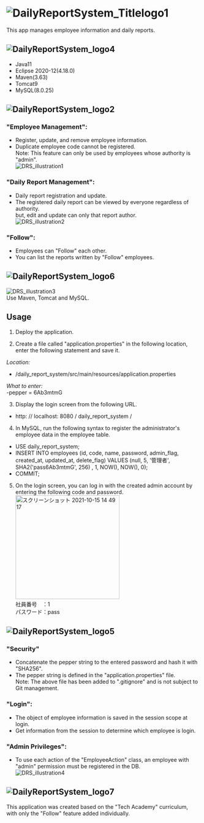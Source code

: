 # ![DailyReportSystem_Titlelogo1](https://user-images.githubusercontent.com/89298806/136986428-52781547-1132-4f7e-88c1-aee58c26bc2f.png)</br>
This app manages employee information and daily reports.

## ![DailyReportSystem_logo4](https://user-images.githubusercontent.com/89298806/136723873-67b6efde-c576-44dd-9679-b1d74d5183d3.png)</br>
- Java11
- Eclipse 2020-12(4.18.0)
- Maven(3.63)
- Tomcat9
- MySQL(8.0.25)

## ![DailyReportSystem_logo2](https://user-images.githubusercontent.com/89298806/136723870-0e177ba5-2cdc-4724-81a0-af4196dc14b2.png)</br>
### "Employee Management": </br>
- Register, update, and remove employee information.
- Duplicate employee code cannot be registered.  </br>
Note: This feature can only be used by employees whose authority is "admin".</br>
![DRS_illustration1](https://user-images.githubusercontent.com/89298806/136745530-8b71d7ca-6dd0-4a80-a9f9-797231458c33.png)</br>

### "Daily Report Management": </br>
- Daily report registration and update.
- The registered daily report can be viewed by everyone regardless of authority.</br>
  but, edit and update can only that report author. </br>
![DRS_illustration2](https://user-images.githubusercontent.com/89298806/136745532-cd6b5d27-c499-4011-aaf1-b1e473481275.png)</br>

### "Follow": </br>
- Employees can "Follow" each other.
- You can list the reports written by "Follow" employees.

## ![DailyReportSystem_logo6](https://user-images.githubusercontent.com/89298806/136979198-961804fb-2595-42ed-8e04-c6645bfa097a.png) </br>

![DRS_illustration3](https://user-images.githubusercontent.com/89298806/136979207-accdeda7-1704-41be-bd5c-249c66afe578.png)</br>
Use Maven, Tomcat and MySQL. </br>

## Usage

1. Deploy the application. </br>

2. Create a file called "application.properties" in the following location, enter the following statement and save it. </br>

*Location:* </br>
- /daily_report_system/src/main/resources/application.properties </br>

*What to enter:* </br>
 -pepper = 6Ab3mtmG </br>

3. Display the login screen from the following URL. </br>
- http: // localhost: 8080 / daily_report_system / </br>

4. In MySQL, run the following syntax to register the administrator's employee data in the employee table. </br>
- USE daily_report_system;
- INSERT INTO employees (id, code, name, password, admin_flag, created_at, updated_at, delete_flag) VALUES (null, 5, '管理者', SHA2('pass6Ab3mtmG', 256) , 1, NOW(), NOW(), 0);
- COMMIT;

5. On the login screen, you can log in with the created admin account by entering the following code and password. </br>
<img width="271" alt="スクリーンショット 2021-10-15 14 49 17" src="https://user-images.githubusercontent.com/89298806/137439220-fa95acdb-36a6-4da8-b629-f27dae74256d.png"> </br>
社員番号　：1 </br>
パスワード：pass </br>

## ![DailyReportSystem_logo5](https://user-images.githubusercontent.com/89298806/136747621-da69c83f-fd39-4ffb-92e6-28cde8af2f10.png) </br>
### "Security" </br>
- Concatenate the pepper string to the entered password and hash it with "SHA256". </br>
- The pepper string is defined in the "application.properties" file. </br>
Note: The above file has been added to ".gitignore" and is not subject to Git management.

### "Login": </br>
- The object of employee information is saved in the session scope at login. </br>
- Get information from the session to determine which employee is login. </br>

### "Admin Privileges": </br>
- To use each action of the "EmployeeAction" class, an employee with "admin" permission must be registered in the DB. </br>
![DRS_illustration4](https://user-images.githubusercontent.com/89298806/136979211-7c33eb89-cf79-49f6-ae6d-26c8c1c180fb.png) </br>

## ![DailyReportSystem_logo7](https://user-images.githubusercontent.com/89298806/136986423-b0ea3850-abfd-4c89-8cfb-aade42dd51b5.png) </br>
This application was created based on the "Tech Academy" curriculum, with only the "Follow" feature added individually. </br>
